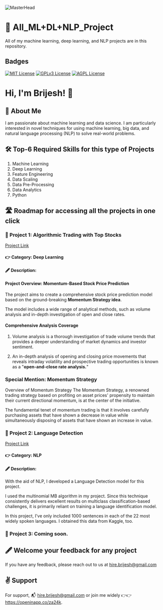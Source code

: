 
![MasterHead](https://adatis.co.uk/wp-content/uploads/ML-vs-DL.gif)

# 🤖 All_ML+DL+NLP_Project

All of my machine learning, deep learning, and NLP projects are in this repository.


##  Badges


[![MIT License](https://img.shields.io/badge/License-MIT-green.svg)](https://choosealicense.com/licenses/mit/)
[![GPLv3 License](https://img.shields.io/badge/License-GPL%20v3-yellow.svg)](https://opensource.org/licenses/)
[![AGPL License](https://img.shields.io/badge/license-AGPL-blue.svg)](http://www.gnu.org/licenses/agpl-3.0)


# Hi, I'm Brijesh! 👋


## 🚀 About Me
I am passionate about machine learning and data science. I am particularly interested in novel techniques for using machine learning, big data, and natural language processing (NLP) to solve real-world problems.


## 🛠 Top-6 Required Skills for this type of Projects
1. Machine Learning
2. Deep Learning
3. Feature Engineering
4. Data Scaling
5. Data Pre-Processing
6. Data Analytics
7. Python


## 🛣️ Roadmap for accessing all the projects in one click

### 🤖 Project 1: Algorithmic Trading with Top Stocks 

[Project Link](https://github.com/Birjesh786/All-Ml-DL-Projects/blob/main/Algorithmic_Trading_with_Top_Stocks.ipynb) 

#### 👉 Category: Deep Learning

#### 🖋️ Description:

#### Project Overview: Momentum-Based Stock Price Prediction

The project aims to create a comprehensive stock price prediction model based on the ground-breaking **Momentum Strategy idea**.

The model includes a wide range of analytical methods, such as volume analysis and in-depth investigation of open and close rates.

#### Comprehensive Analysis Coverage

1. Volume analysis is a thorough investigation of trade volume trends that provides a deeper understanding of market dynamics and investor sentiment.

2. An in-depth analysis of opening and closing price movements that reveals intraday volatility and prospective trading opportunities is known as a "**open-and-close rate analysis.**"

### Special Mention: Momentum Strategy

Overview of Momentum Strategy The Momentum Strategy, a renowned trading strategy based on profiting on asset prices' propensity to maintain their current directional momentum, is at the center of the initiative.

The fundamental tenet of momentum trading is that it involves carefully purchasing assets that have shown a decrease in value while simultaneously disposing of assets that have shown an increase in value.


### 🤖 Project 2: Language Detection

[Project Link](https://github.com/Birjesh786/All-Ml-DL-Projects/blob/main/Language_Detection.ipynb) 

#### 👉 Category: NLP

#### 🖋️ Description:

With the aid of NLP, I developed a Language Detection model for this project.

I used the multinomial MB algorithm in my project. Since this technique consistently delivers excellent results on multiclass classification-based challenges, it is primarily reliant on training a language identification model.

In this project, I've only included 1000 sentences in each of the 22 most widely spoken languages. I obtained this data from Kaggle, too.

### 🤖 Project 3: Coming soon.
















## 🖋️ Welcome your feedback for any project

If you have any feedback, please reach out to us at hire.brijesh@gmail.com




## ✌️ Support

For support, 📬 hire.brijesh@gmail.com or join me widely 👉👉 https://openinapp.co/za24k.

